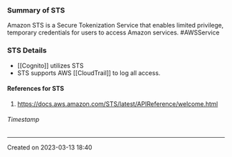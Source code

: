 ### Summary of STS
Amazon STS is a Secure Tokenization Service that enables limited privilege, temporary credentials for users to access Amazon services. #AWSService 
### STS Details
- [[Cognito]] utilizes STS
- STS supports AWS [[CloudTrail]] to log all access.
#### References for STS
1. https://docs.aws.amazon.com/STS/latest/APIReference/welcome.html
###### Timestamp
---
Created on 2023-03-13 18:40